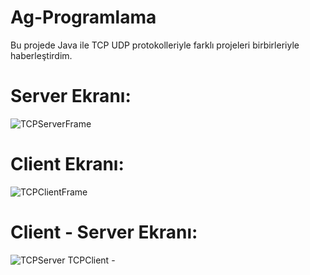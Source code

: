 # Ag-Programlama
Bu projede Java ile TCP UDP protokolleriyle farklı projeleri birbirleriyle haberleştirdim.
# Server Ekranı:
![TCPServerFrame](https://github.com/umutsefkansak/TCPServer-TCPClient/assets/109917881/a9f128dc-8d81-4627-9219-f7290327e8a0)

# Client Ekranı:
![TCPClientFrame](https://github.com/umutsefkansak/TCPServer-TCPClient/assets/109917881/3e63bdf1-d76b-48c3-9275-dc141f6aa26e)


# Client - Server Ekranı:
![TCPServer TCPClient -](https://github.com/umutsefkansak/TCPServer-TCPClient/assets/109917881/12c84696-8055-4767-bc93-b650e3dc2008)
